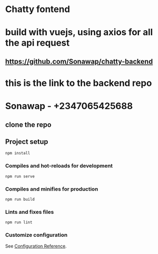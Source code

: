 # Chatty fontend
# build with vuejs, using axios for all the api request
## https://github.com/Sonawap/chatty-backend
# this is the link to the backend repo

# Sonawap - +2347065425688
## clone the repo

## Project setup
```
npm install
```

### Compiles and hot-reloads for development
```
npm run serve
```

### Compiles and minifies for production
```
npm run build
```

### Lints and fixes files
```
npm run lint
```

### Customize configuration
See [Configuration Reference](https://cli.vuejs.org/config/).

